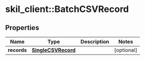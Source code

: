 # skil_client::BatchCSVRecord

## Properties
Name | Type | Description | Notes
------------ | ------------- | ------------- | -------------
**records** | [**SingleCSVRecord**](SingleCSVRecord.md) |  | [optional] 


